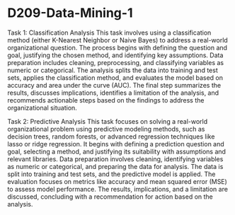 # D209-Data-Mining-1
Task 1: Classification Analysis
This task involves using a classification method (either K-Nearest Neighbor or Naive Bayes) to address a real-world organizational question. The process begins with defining the question and goal, justifying the chosen method, and identifying key assumptions. Data preparation includes cleaning, preprocessing, and classifying variables as numeric or categorical. The analysis splits the data into training and test sets, applies the classification method, and evaluates the model based on accuracy and area under the curve (AUC). The final step summarizes the results, discusses implications, identifies a limitation of the analysis, and recommends actionable steps based on the findings to address the organizational situation.

Task 2: Predictive Analysis
This task focuses on solving a real-world organizational problem using predictive modeling methods, such as decision trees, random forests, or advanced regression techniques like lasso or ridge regression. It begins with defining a prediction question and goal, selecting a method, and justifying its suitability with assumptions and relevant libraries. Data preparation involves cleaning, identifying variables as numeric or categorical, and preparing the data for analysis. The data is split into training and test sets, and the predictive model is applied. The evaluation focuses on metrics like accuracy and mean squared error (MSE) to assess model performance. The results, implications, and a limitation are discussed, concluding with a recommendation for action based on the analysis.
